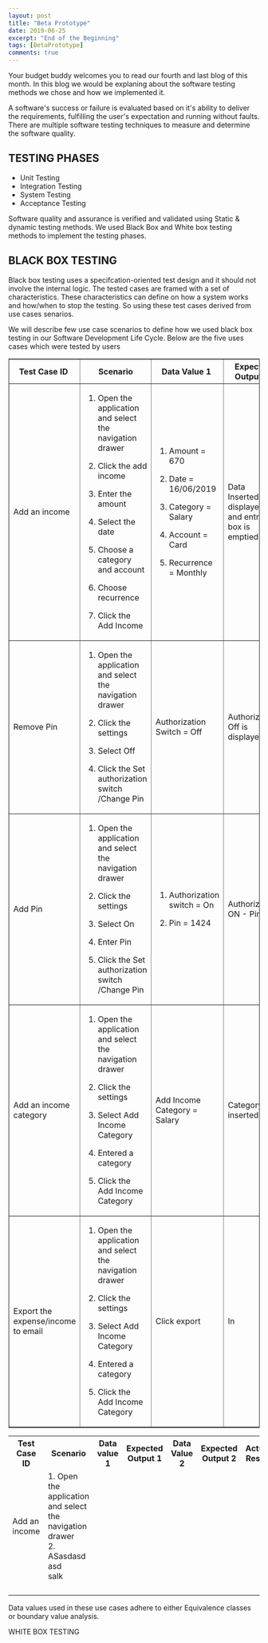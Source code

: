 ```yaml
---
layout: post
title: "Beta Prototype"
date: 2019-06-25
excerpt: "End of the Beginning"
tags: [BetaPrototype]
comments: true
---
```


Your budget buddy welcomes you to read our fourth and last blog of this month. In this blog we would be explaning about the software testing methods we chose and how we implemented it.

<p>A software's success or failure is evaluated based on it's ability to deliver the requirements, fulfilling the user's expectation and running without faults. There are multiple software testing techniques to measure and determine the software quality.</p>

<h2>TESTING PHASES</h2>
<ul>
<li>Unit Testing</li>
<li>Integration Testing</li>
<li>System Testing</li>
<li>Acceptance Testing</li>
</ul>

<p>Software quality and assurance is verified and validated using Static & dynamic testing methods. We used Black Box and White box testing methods to implement the testing phases.</p>


<h2>BLACK BOX TESTING </h2>
<p> Black box testing uses a specifcation-oriented test design and it should not involve the internal logic. The tested cases are framed with a set of characteristics. These characteristics can define on how a system works and how/when to stop the testing. So using these test cases derived from use cases senarios. </p>

<p>We will describe few use case scenarios to define how we used black box testing in our Software Development Life Cycle. Below are the five uses cases which were tested by users</p>

<table style="width: 100%; margin-left: auto; margin-right: auto;" border="#000000" cellspacing="2" cellpadding="2">
  <thead>
    <tr>
      <th>Test Case ID&nbsp;</th>
      <th>Scenario</th>
      <th>Data Value 1&nbsp;</th>
      <th>Expected Output 1&nbsp;</th>
      <th>Data value 2&nbsp;</th>
      <th>Expected Output 2&nbsp;</th>
      <th>Actual Result&nbsp;</th>
    </tr>
  </thead>
  <tbody>
    <tr>
      <td>Add an income</td>
      <td>
        <ol>
          <li>
            <p>Open the application and select the navigation drawer</p>
          </li>
          <li>
            <p>Click the add income</p>
          </li>
          <li>
            <p>Enter the amount</p>
          </li>
          <li>
            <p>Select the date</p>
          </li>
          <li>
            <p>Choose a category and account</p>
          </li>
          <li>
            <p>Choose recurrence</p>
          </li>
          <li>
            <p>Click the Add Income</p>
          </li>
        </ol>
      </td>
      <td>
        <ol>
          <li>
            <p>Amount = 670</p>
          </li>
          <li>
            <p>Date = 16/06/2019</p>
          </li>
          <li>
            <p>Category = Salary</p>
          </li>
          <li>
            <p>Account = Card</p>
          </li>
          <li>
            <p>Recurrence = Monthly</p>
          </li>
        </ol>
      </td>
      <td>
        <p>Data Inserted is displayed and entry box is emptied</p>
      </td>
      <td>
        <ol>
          <li>
            <p>Amount = 70.50</p>
          </li>
          <li>
            <p>Date = 19/06/2019</p>
          </li>
          <li>
            <p>Category = Part-time</p>
          </li>
          <li>
            <p>Account = Cash</p>
          </li>
          <li>
            <p>Recurrence = One Time</p>
          </li>
        </ol>
      </td>
      <td>Data Inserted is displayed and entry box is emptied</td>
      <td>Data Inserted is displayed and entry box is emptied</td>
    </tr>
    <tr>
      <td>Remove Pin</td>
      <td>
        <ol>
          <li>
            <p>Open the application and select the navigation drawer</p>
          </li>
          <li>
            <p>Click the settings</p>
          </li>
          <li>
            <p>Select Off</p>
          </li>
<li>
<p>Click the Set authorization switch /Change Pin</p>
</li>
</ol>
</td>
<td>Authorization Switch = Off</td>
<td>Authorization Off is displayed</td>
<td>Authorization Switch = Off</td>
<td>Authorization Off is displayed</td>
<td>Authorization OFF</td>
</tr>
<tr>
<td>Add Pin</td>
<td>
<ol>
<li>
<p>Open the application and select the navigation drawer</p>
</li>
<li>
<p>Click the settings</p>
</li>
<li>
<p>Select On</p>
</li>
<li>
<p>Enter Pin</p>
</li>
<li>
<p>Click the Set authorization switch /Change Pin</p>
</li>
</ol>
</td>
<td>
<ol>
<li>
<p>Authorization switch = On</p>
</li>
<li>
<p>Pin = 1424</p>
</li>
</ol>
</td>
<td>Authorization ON - Pin set</td>
<td>
<ol>
<li>
<p>Authorization switch = On</p>
</li>
<li>
<p>Pin = 1</p>
</li>
</ol>
</td>
<td>Authorization On - Pin Set</td>
<td>Authorization On - Pin set;</td>
</tr>
<tr>
<td>Add an income category</td>
<td>
<ol>
<li>
<p>Open the application and select the navigation drawer</p>
</li>
<li>
<p>Click the settings</p>
</li>
<li>
<p>Select Add Income Category</p>
</li>
<li>
<p>Entered a category</p>
</li>
<li>
<p>Click the Add Income Category</p>
</li>
</ol>
</td>
<td>Add Income Category = Salary</td>
<td>Category inserted</td>
<td>Add Income category = Rent</td>
<td>Category inserted</td>
<td>Category inserted</td>
</tr>
<tr>
<td>Export the expense/income to email</td>
<td>
<ol>
<li>
<p>Open the application and select the navigation drawer</p>
</li>
<li>
<p>Click the settings</p>
</li>
<li>
<p>Select Add Income Category</p>
</li>
<li>
<p>Entered a category</p>
</li>
<li>
<p>Click the Add Income Category</p>
</li>
</ol>
</td>
<td>Click export</td>
<td>In</td>
<td></td>
<td></td>
</tr>
</tbody>
</table>

<div class="tg-wrap"><table>
  <tr>
    <th>Test Case ID</th>
    <th>Scenario</th>
    <th>Data value 1</th>
    <th>Expected Output 1</th>
    <th>Data Value 2</th>
    <th>Expected Output 2</th>
    <th>Actual Result</th>
  </tr>
  <tr>
    <td>Add an income</td>
    <td>1. Open the application and select the navigation drawer<br>2. ASasdasd<br>asd<br>salk</td>
    <td></td>
    <td></td>
    <td></td>
    <td></td>
    <td></td>
  </tr>
  <tr>
    <td></td>
    <td></td>
    <td></td>
    <td></td>
    <td></td>
    <td></td>
    <td></td>
  </tr>
  <tr>
    <td></td>
    <td></td>
    <td></td>
    <td></td>
    <td></td>
    <td></td>
    <td></td>
  </tr>
  <tr>
    <td></td>
    <td></td>
    <td></td>
    <td></td>
    <td></td>
    <td></td>
    <td></td>
  </tr>
  <tr>
    <td></td>
    <td></td>
    <td></td>
    <td></td>
    <td></td>
    <td></td>
    <td></td>
  </tr>
</table></div>
<p>Data values used in these use cases adhere to either Equivalence classes or boundary value analysis.</p>

WHITE BOX TESTING
